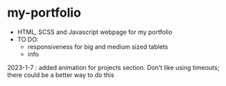 # my-portfolio

- HTML, SCSS and Javascript webpage for my portfolio
- TO DO:
    - responsiveness for big and medium sized tablets
    - info
    
2023-1-7 : added animation for projects section. Don't like using timeouts; there could be a better way to do this